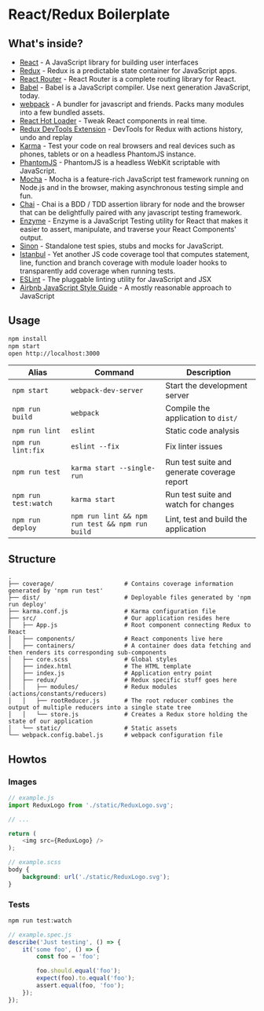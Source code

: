 React/Redux Boilerplate
=======================

What's inside?
--------------

* [React](https://facebook.github.io/react/) - A JavaScript library for building user interfaces
* [Redux](https://github.com/reactjs/redux) - Redux is a predictable state container for JavaScript apps.
* [React Router](https://github.com/reactjs/react-router) - React Router is a complete routing library for React.
* [Babel](https://webpack.github.io/) - Babel is a JavaScript compiler. Use next generation JavaScript, today.
* [webpack](https://webpack.github.io/) - A bundler for javascript and friends. Packs many modules into a few bundled assets.
* [React Hot Loader](https://github.com/gaearon/react-hot-loader) - Tweak React components in real time.
* [Redux DevTools Extension](https://github.com/zalmoxisus/redux-devtools-extension) - DevTools for Redux with actions history, undo and replay
* [Karma](https://karma-runner.github.io) - Test your code on real browsers and real devices such as phones, tablets or on a headless PhantomJS instance.
* [PhantomJS](http://phantomjs.org/) - PhantomJS is a headless WebKit scriptable with JavaScript.
* [Mocha](https://mochajs.org/) - Mocha is a feature-rich JavaScript test framework running on Node.js and in the browser, making asynchronous testing simple and fun.
* [Chai](http://chaijs.com/) - Chai is a BDD / TDD assertion library for node and the browser that can be delightfully paired with any javascript testing framework.
* [Enzyme](http://airbnb.io/enzyme/) - Enzyme is a JavaScript Testing utility for React that makes it easier to assert, manipulate, and traverse your React Components' output.
* [Sinon](http://sinonjs.org/) - Standalone test spies, stubs and mocks for JavaScript.
* [Istanbul](https://github.com/gotwarlost/istanbul) - Yet another JS code coverage tool that computes statement, line, function and branch coverage with module loader hooks to transparently add coverage when running tests.
* [ESLint](http://eslint.org/) - The pluggable linting utility for JavaScript and JSX
* [Airbnb JavaScript Style Guide](https://github.com/airbnb/javascript) - A mostly reasonable approach to JavaScript


Usage
-----

```bash
npm install
npm start
open http://localhost:3000
```

| Alias                 | Command                                         | Description                                 |
|-----------------------|-------------------------------------------------|---------------------------------------------|
| `npm start`           | `webpack-dev-server`                            | Start the development server                |
| `npm run build`       | `webpack`                                       | Compile the application to `dist/`          |
| `npm run lint`        | `eslint`                                        | Static code analysis                        |
| `npm run lint:fix`    | `eslint --fix`                                  | Fix linter issues                           |
| `npm run test`        | `karma start --single-run`                      | Run test suite and generate coverage report |
| `npm run test:watch`  | `karma start`                                   | Run test suite and watch for changes        |
| `npm run deploy`      | `npm run lint && npm run test && npm run build` | Lint, test and build the application        |



Structure
---------

```
.
├── coverage/                    # Contains coverage information generated by 'npm run test'
├── dist/                        # Deployable files generated by 'npm run deploy'
├── karma.conf.js                # Karma configuration file
├── src/                         # Our application resides here
│   ├── App.js                   # Root component connecting Redux to React
│   ├── components/              # React components live here
│   ├── containers/              # A container does data fetching and then renders its corresponding sub-components
│   ├── core.scss                # Global styles
│   ├── index.html               # The HTML template
│   ├── index.js                 # Application entry point
│   ├── redux/                   # Redux specific stuff goes here
│   │   ├── modules/             # Redux modules (actions/constants/reducers)
│   │   ├── rootReducer.js       # The root reducer combines the output of multiple reducers into a single state tree
│   │   └── store.js             # Creates a Redux store holding the state of our application
│   └── static/                  # Static assets
└── webpack.config.babel.js      # webpack configuration file
```

Howtos
------

### Images

```javascript
// example.js
import ReduxLogo from './static/ReduxLogo.svg';

// ...

return (
	<img src={ReduxLogo} />
);
```

```scss
// example.scss
body {
	background: url('./static/ReduxLogo.svg');
}
```



### Tests

```bash
npm run test:watch
```

```javascript
// example.spec.js
describe('Just testing', () => {
	it('some foo', () => {
		const foo = 'foo';

		foo.should.equal('foo');
		expect(foo).to.equal('foo');
		assert.equal(foo, 'foo');
	});
});
```

